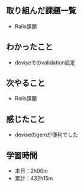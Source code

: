 ## 取り組んだ課題一覧
- Rails課題
## わかったこと
- deviseでのvalidation設定
## 次やること
- Rails課題
## 感じたこと
- deviseのgemが便利でした
## 学習時間
- 本日：2h00m
- 累計：432h15m
